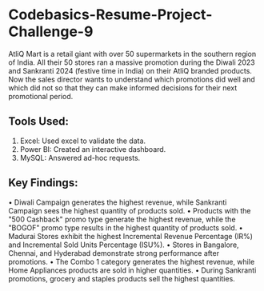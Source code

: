 # Codebasics-Resume-Project-Challenge-9
AtliQ Mart is a retail giant with over 50 supermarkets in the southern region of India. All their 50 stores ran a massive promotion during the Diwali 2023 and Sankranti 2024 (festive time in India) on their AtliQ branded products. Now the sales director wants to understand which promotions did well and which did not so that they can make informed decisions for their next promotional period.

## Tools Used:
1.	Excel: Used excel to validate the data.
2.	Power BI: Created an interactive dashboard.
3.	MySQL: Answered ad-hoc requests.

## Key Findings:
•	Diwali Campaign generates the highest revenue, while Sankranti Campaign sees the highest quantity of products sold.
•	Products with the "500 Cashback" promo type generate the highest revenue, while the "BOGOF" promo type results in the highest quantity of products sold.
•	Madurai Stores exhibit the highest Incremental Revenue Percentage (IR%) and Incremental Sold Units Percentage (ISU%).
•	Stores in Bangalore, Chennai, and Hyderabad demonstrate strong performance after promotions.
•	The Combo 1 category generates the highest revenue, while Home Appliances products are sold in higher quantities.
•	During Sankranti promotions, grocery and staples products sell the highest quantities.
